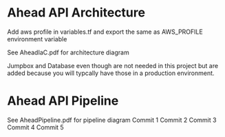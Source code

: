 # Ahead API Architecture

Add aws profile in variables.tf and export the same as AWS_PROFILE environment variable

See AheadIaC.pdf for architecture diagram

Jumpbox and Database even though are not needed in this project but are added because you will typcally have those in a production environment.

# Ahead API Pipeline

See AheadPipeline.pdf for pipeline diagram
Commit 1
Commit 2
Commit 3
Commit 4
Commit 5
